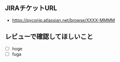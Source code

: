 ## JIRAチケットURL

- https://pyconjp.atlassian.net/browse/XXXX-MMMM

## レビューで確認してほしいこと

- [ ] hoge
- [ ] fuga
